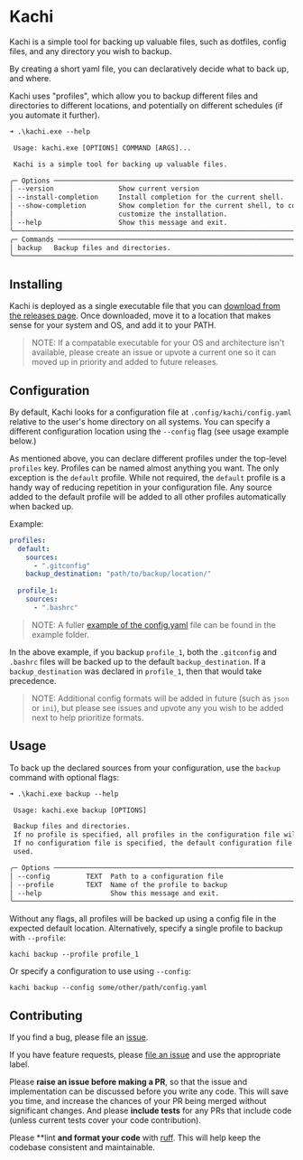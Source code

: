 # Kachi

Kachi is a simple tool for backing up valuable files, such as dotfiles, config files, and any directory you wish to backup. 

By creating a short yaml file, you can declaratively decide what to back up, and where. 

Kachi uses "profiles", which allow you to backup different files and directories to different locations, and potentially on different schedules (if you automate it further).

```txt
➜ .\kachi.exe --help

 Usage: kachi.exe [OPTIONS] COMMAND [ARGS]...

 Kachi is a simple tool for backing up valuable files.

╭─ Options ────────────────────────────────────────────────────────────────────────────╮
│ --version                Show current version                                   
│ --install-completion     Install completion for the current shell.              
│ --show-completion        Show completion for the current shell, to copy it or   
│                          customize the installation.                            
│ --help                   Show this message and exit.                            
╰──────────────────────────────────────────────────────────────────────────────────────╯
╭─ Commands ───────────────────────────────────────────────────────────────────────────╮
│ backup   Backup files and directories.                                          
╰──────────────────────────────────────────────────────────────────────────────────────╯
```

## Installing

Kachi is deployed as a single executable file that you can [download from the releases page](https://github.com/EndlessTrax/kachi/releases). Once downloaded, move it to a location that makes sense for your system and OS, and add it to your PATH. 

> NOTE: If a compatable executable for your OS and architecture isn't available, please create an issue or upvote a current one so it can moved up in priority and added to future releases.

## Configuration

By default, Kachi looks for a configuration file at `.config/kachi/config.yaml` relative to the user's home directory on all systems. You can specify a different configuration location using the `--config` flag (see usage example below.)

As mentioned above, you can declare different profiles under the top-level `profiles` key. Profiles can be named almost anything you want. The only exception is the `default` profile. While not required, the `default` profile is a handy way of reducing repetition in your configuration file. Any source added to the default profile will be added to all other profiles automatically when backed up.

Example:

```yaml
profiles:
  default:
    sources:
      - ".gitconfig"
    backup_destination: "path/to/backup/location/"
    
  profile_1:
    sources:
      - ".bashrc"
```

> NOTE: A fuller [example of the config.yaml](examples\example.yaml) file can be found in the example folder.

In the above example, if you backup `profile_1`, both the `.gitconfig` and `.bashrc` files will be backed up to the default `backup_destination`. If a `backup_destination` was declared in `profile_1`, then that would take precedence.

> NOTE: Additional config formats will be added in future (such as `json` or `ini`), but please see issues and upvote any you wish to be added next to help prioritize formats.

## Usage

To back up the declared sources from your configuration, use the `backup` command with optional flags:

```txt
➜ .\kachi.exe backup --help

 Usage: kachi.exe backup [OPTIONS]

 Backup files and directories.
 If no profile is specified, all profiles in the configuration file will be backed up.
 If no configuration file is specified, the default configuration file path will be
 used.

╭─ Options ────────────────────────────────────────────────────────────────────────────╮
│ --config         TEXT  Path to a configuration file                                  
│ --profile        TEXT  Name of the profile to backup                                 
│ --help                 Show this message and exit.                                   
╰──────────────────────────────────────────────────────────────────────────────────────╯
```

Without any flags, all profiles will be backed up using a config file in the expected default location. Alternatively, specify a single profile to backup with `--profile`:

```shell
kachi backup --profile profile_1 
```

Or specify a configuration to use using `--config`:

```shell
kachi backup --config some/other/path/config.yaml
```

## Contributing

If you find a bug, please file an [issue](https://github.com/EndlessTrax/kachi/issues).

If you have feature requests, please [file an issue](https://github.com/EndlessTrax/kachi/issues) and use the appropriate label.

Please **raise an issue before making a PR**, so that the issue and implementation can be discussed before you write any code. This will save you time, and increase the chances of your PR being merged without significant changes. And please **include tests** for any PRs that include code (unless current tests cover your code contribution).

Please **lint **and format **your** code** with [ruff](https://github.com/astral-sh/ruff). This will help keep the codebase consistent and maintainable.

